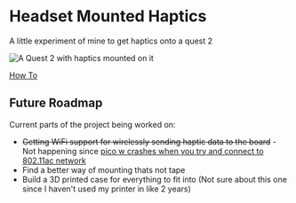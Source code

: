 # Headset Mounted Haptics

A little experiment of mine to get haptics onto a quest 2

![A Quest 2 with haptics mounted on it](https://i.phazed.xyz/8_uFSWjHEJa3G.png)

[How To](howto.md)

## Future Roadmap

Current parts of the project being worked on:
- ~~Getting WiFi support for wirelessly sending haptic data to the board~~ - Not happening since [pico w crashes when you try and connect to 802.11ac network](https://www.reddit.com/r/DeeperNetwork/comments/tf0491/pico_keeps_freezing_on_wifi/)
- Find a better way of mounting thats not tape
- Build a 3D printed case for everything to fit into (Not sure about this one since I haven't used my printer in like 2 years)
